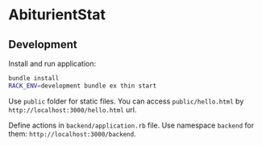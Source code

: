 # AbiturientStat

## Development

Install and run application:

```bash
bundle install
RACK_ENV=development bundle ex thin start
```

Use `public` folder for static files. You can access `public/hello.html` by `http://localhost:3000/hello.html` url.

Define actions in `backend/application.rb` file. Use namespace `backend` for them: `http://localhost:3000/backend`.
